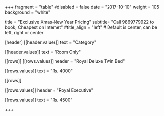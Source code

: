 +++
fragment = "table"
#disabled = false
date = "2017-10-10"
weight = 105
background = "white"

title = "Exclusive Xmas-New Year Pricing"
subtitle= "Call 9869779922 to book; Cheapest on Internet"
#title_align = "left" # Default is center, can be left, right or center

[header]
  [[header.values]]
    text = "Category"

  [[header.values]]
    text = "Room Only"




[[rows]]
  [[rows.values]]
    header = "Royal Deluxe Twin Bed"

  [[rows.values]]
    text = "Rs. 4000"


[[rows]]

[[rows.values]]
    header = "Royal Executive"

  [[rows.values]]
    text = "Rs. 4500"

 
    

+++
